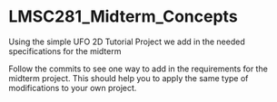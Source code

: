 # LMSC281_Midterm_Concepts
Using the simple UFO 2D Tutorial Project we add in the needed specifications for the midterm

Follow the commits to see one way to add in the requirements for the midterm project. This should help you to apply the same type of modifications to your own project. 

